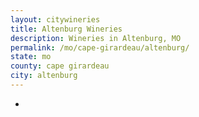 ```yaml
---
layout: citywineries
title: Altenburg Wineries
description: Wineries in Altenburg, MO
permalink: /mo/cape-girardeau/altenburg/
state: mo
county: cape girardeau
city: altenburg
---
```

-
